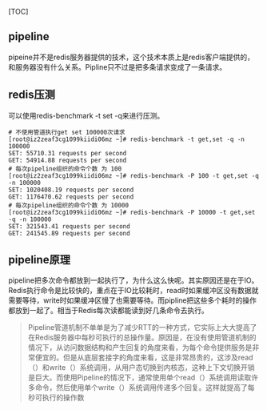 [TOC]

## pipeline

pipeine并不是redis服务器提供的技术，这个技术本质上是redis客户端提供的，和服务器没有什么关系。Pipline只不过是把多条请求变成了一条请求。



## redis压测

可以使用redis-benchmark -t set -q来进行压测。

```
# 不使用管道执行get set 100000次请求
[root@iz2zeaf3cg1099kiidi06mz ~]# redis-benchmark -t get,set -q -n 100000
SET: 55710.31 requests per second
GET: 54914.88 requests per second
# 每次pipeline组织的命令个数 为 100
[root@iz2zeaf3cg1099kiidi06mz ~]# redis-benchmark -P 100 -t get,set -q -n 100000
SET: 1020408.19 requests per second
GET: 1176470.62 requests per second
# 每次pipeline组织的命令个数 为 10000
[root@iz2zeaf3cg1099kiidi06mz ~]# redis-benchmark -P 10000 -t get,set -q -n 100000
SET: 321543.41 requests per second
GET: 241545.89 requests per second
```



## pipeline原理

pipeline把多次命令都放到一起执行了，为什么这么快呢。其实原因还是在于IO。Redis执行命令是比较快的，重点在于IO比较耗时，read时如果缓冲区没有数据就需要等待，write时如果缓冲区慢了也需要等待。而pipline把这些多个耗时的操作都放到一起了。相当于Redis每次读都能读到好几条命令去执行。

> Pipeline管道机制不单单是为了减少RTT的一种方式，它实际上大大提高了在Redis服务器中每秒可执行的总操作量。原因是，在没有使用管道机制的情况下，从访问数据结构和产生回复的角度来看，为每个命令提供服务是非常便宜的。但是从底层套接字的角度来看，这是非常昂贵的，这涉及read（）和write（）系统调用，从用户态切换到内核态，这种上下文切换开销是巨大。而使用Pipeline的情况下，通常使用单个read（）系统调用读取许多命令，然后使用单个write（）系统调用传递多个回复。这样就提高了每秒可执行的操作数